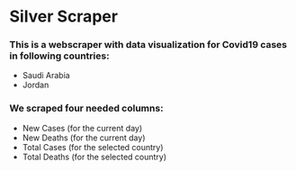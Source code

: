 # Silver Scraper
### This is a webscraper with data visualization for Covid19 cases in following countries:
- Saudi Arabia
- Jordan

### We scraped four needed columns:
- New Cases (for the current day)
- New Deaths (for the current day)
- Total Cases (for the selected country)
- Total Deaths (for the selected country)
